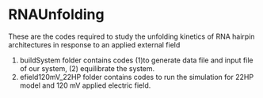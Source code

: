 # RNAUnfolding
These are the codes required to study the unfolding kinetics of RNA hairpin architectures in response to an applied external field
1. buildSystem folder contains codes (1)to generate data file and input file of our system, (2) equilibrate the system. 
2. efield120mV_22HP folder contains codes to run the simulation for 22HP model and 120 mV applied electric field. 
